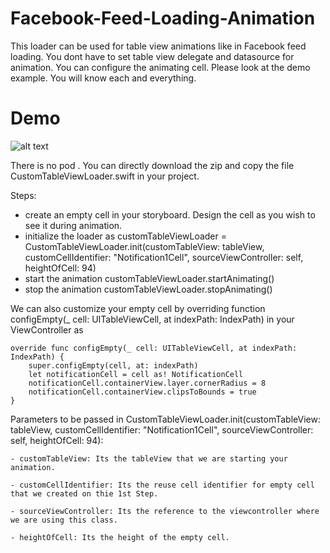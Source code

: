 # Facebook-Feed-Loading-Animation
This loader can be used for table view animations like in Facebook feed loading. You dont have to set table view delegate and datasource for animation. You can configure the animating cell. Please look at the demo example. You will know each and everything.

# Demo
![alt text](https://j.gifs.com/G5qwVr.gif)

There is no pod . You can directly download the zip and copy the file CustomTableViewLoader.swift in your project.

Steps:
   
   - create an empty cell in your storyboard. Design the cell as you wish to see it during animation.
   - initialize the loader as
        customTableViewLoader = CustomTableViewLoader.init(customTableView: tableView, customCellIdentifier: "Notification1Cell", sourceViewController: self, heightOfCell: 94)
   - start the animation
        customTableViewLoader.startAnimating()
   - stop the animation
        customTableViewLoader.stopAnimating()
   
We can also customize your empty cell by overriding function configEmpty(_ cell: UITableViewCell, at indexPath: IndexPath) in your ViewController as
    
    override func configEmpty(_ cell: UITableViewCell, at indexPath: IndexPath) {
        super.configEmpty(cell, at: indexPath)
        let notificationCell = cell as! NotificationCell
        notificationCell.containerView.layer.cornerRadius = 8
        notificationCell.containerView.clipsToBounds = true
    }
      
    
Parameters to be passed in CustomTableViewLoader.init(customTableView: tableView, customCellIdentifier: "Notification1Cell", sourceViewController: self, heightOfCell: 94): 

    - customTableView: Its the tableView that we are starting your animation.
    
    - customCellIdentifier: Its the reuse cell identifier for empty cell that we created on thie 1st Step.
    
    - sourceViewController: Its the reference to the viewcontroller where we are using this class.
    
    - heightOfCell: Its the height of the empty cell. 
